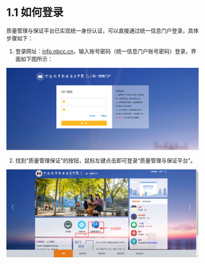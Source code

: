 # 1.1 如何登录

质量管理与保证平台已实现统一身份认证，可以直接通过统一信息门户登录，具体步骤如下：

1. 登录网址：[info.nbcc.cn](http://info.nbcc.cn)，输入账号密码（统一信息门户账号密码）登录，界面如下图所示：
 
 ![](../img/chapter01/1.png)

2. 找到“质量管理保证”的按钮，鼠标左键点击即可登录“质量管理与保证平台”。

 ![](../img/chapter01/2.png)

